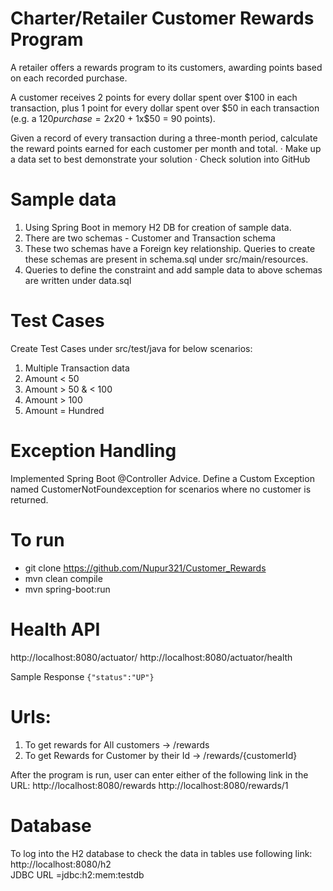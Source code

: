 # Charter/Retailer Customer Rewards Program

A retailer offers a rewards program to its customers, awarding points based on each recorded purchase.

A customer receives 2 points for every dollar spent over $100 in each transaction, plus 1 point for every dollar spent over $50 in each transaction
(e.g. a $120 purchase = 2x$20 + 1x$50 = 90 points).

Given a record of every transaction during a three-month period, calculate the reward points earned for each customer per month and total.
· Make up a data set to best demonstrate your solution
· Check solution into GitHub

# Sample data
1. Using Spring Boot in memory H2 DB for creation of sample data. 
2. There are two schemas - Customer and Transaction schema
3. These two schemas have a Foreign key relationship. Queries to create these schemas are present in schema.sql under src/main/resources.
4. Queries to define the constraint and add sample data to above schemas are written under data.sql

# Test Cases
Create Test Cases under src/test/java for below scenarios:
1. Multiple Transaction data
2. Amount < 50
3. Amount > 50 & < 100
4. Amount > 100
5. Amount = Hundred

# Exception Handling
Implemented Spring Boot @Controller Advice.
Define a Custom Exception named CustomerNotFoundexception for scenarios where no customer is returned.

# To run
- git clone https://github.com/Nupur321/Customer_Rewards
- mvn clean compile
- mvn spring-boot:run

# Health API
http://localhost:8080/actuator/
http://localhost:8080/actuator/health

Sample Response
```{"status":"UP"}```

# Urls:
1. To get rewards for All customers  -> /rewards
2. To get Rewards for Customer by their Id -> /rewards/{customerId} 

After the program is run, user can enter either of the following link in the URL:
http://localhost:8080/rewards
http://localhost:8080/rewards/1

# Database 

To log into the H2 database to check the data in tables use following link:
http://localhost:8080/h2  
JDBC URL =jdbc:h2:mem:testdb


